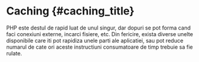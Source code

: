 # Caching {#caching_title}

PHP este destul de rapid luat de unul singur, dar dopuri se pot forma cand faci conexiuni externe,
incarci fisiere, etc.
Din fericire, exista diverse unelte disponibile care iti pot rapidiza unele parti ale
aplicatiei, sau pot reduce numarul de cate ori aceste instructiuni consumatoare
de timp trebuie sa fie rulate.
